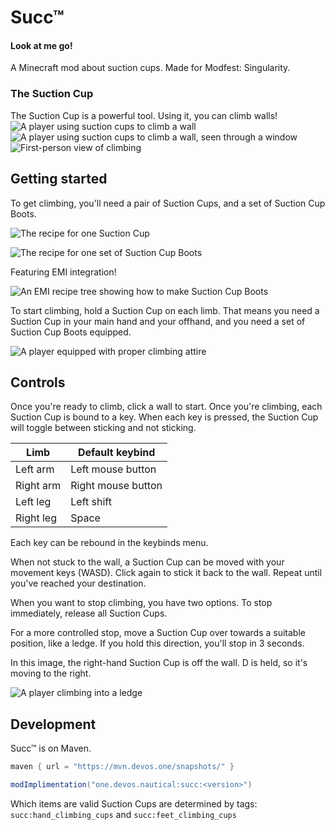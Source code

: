 # Succ™
#### Look at me go!
A Minecraft mod about suction cups. Made for Modfest: Singularity.

### The Suction Cup
The Suction Cup is a powerful tool. Using it, you can climb walls!
![A player using suction cups to climb a wall](https://github.com/devOS-Sanity-Edition/succ/blob/1.19/readme_assets/on_wall.png?raw=true)
![A player using suction cups to climb a wall, seen through a window](https://github.com/devOS-Sanity-Edition/succ/blob/1.19/readme_assets/through_window.png?raw=true)
![First-person view of climbing](https://github.com/devOS-Sanity-Edition/succ/blob/1.19/readme_assets/first_person.png?raw=true)

## Getting started
To get climbing, you'll need a pair of Suction Cups, and a set of Suction Cup Boots.

![The recipe for one Suction Cup](https://github.com/devOS-Sanity-Edition/succ/blob/1.19/readme_assets/suction_cup_recipe.png?raw=true)

![The recipe for one set of Suction Cup Boots](https://github.com/devOS-Sanity-Edition/succ/blob/1.19/readme_assets/suction_cup_boots_recipe.png?raw=true)

Featuring EMI integration!

![An EMI recipe tree showing how to make Suction Cup Boots](https://github.com/devOS-Sanity-Edition/succ/blob/1.19/readme_assets/emi_compat.png?raw=true)

To start climbing, hold a Suction Cup on each limb. That means you need a Suction Cup
in your main hand and your offhand, and you need a set of Suction Cup Boots equipped.

![A player equipped with proper climbing attire](https://github.com/devOS-Sanity-Edition/succ/blob/1.19/readme_assets/equipment.png?raw=true)

## Controls
Once you're ready to climb, click a wall to start.
Once you're climbing, each Suction Cup is bound to a key. When each key is pressed,
the Suction Cup will toggle between sticking and not sticking.

| Limb      | Default keybind    |
|-----------|--------------------|
| Left arm  | Left mouse button  |
| Right arm | Right mouse button |
| Left leg  | Left shift         |
| Right leg | Space              |

Each key can be rebound in the keybinds menu.

When not stuck to the wall, a Suction Cup can be moved with your movement keys (WASD).
Click again to stick it back to the wall. Repeat until you've reached your destination.

When you want to stop climbing, you have two options.
To stop immediately, release all Suction Cups.

For a more controlled stop, move a Suction Cup over towards a suitable position,
like a ledge. If you hold this direction, you'll stop in 3 seconds.

In this image, the right-hand Suction Cup is off the wall. D is held, so it's
moving to the right.

![A player climbing into a ledge](https://github.com/devOS-Sanity-Edition/succ/blob/1.19/readme_assets/controlled_stop.png?raw=true)

## Development
Succ™ is on Maven.

```groovy
maven { url = "https://mvn.devos.one/snapshots/" }
```
```groovy
modImplimentation("one.devos.nautical:succ:<version>")
```

Which items are valid Suction Cups are determined by tags:
`succ:hand_climbing_cups` and `succ:feet_climbing_cups`
